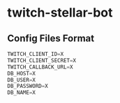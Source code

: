 # twitch-stellar-bot

## Config Files Format

```javascript
TWITCH_CLIENT_ID=X
TWITCH_CLIENT_SECRET=X
TWITCH_CALLBACK_URL=X
DB_HOST=X
DB_USER=X
DB_PASSWORD=X
DB_NAME=X
```
